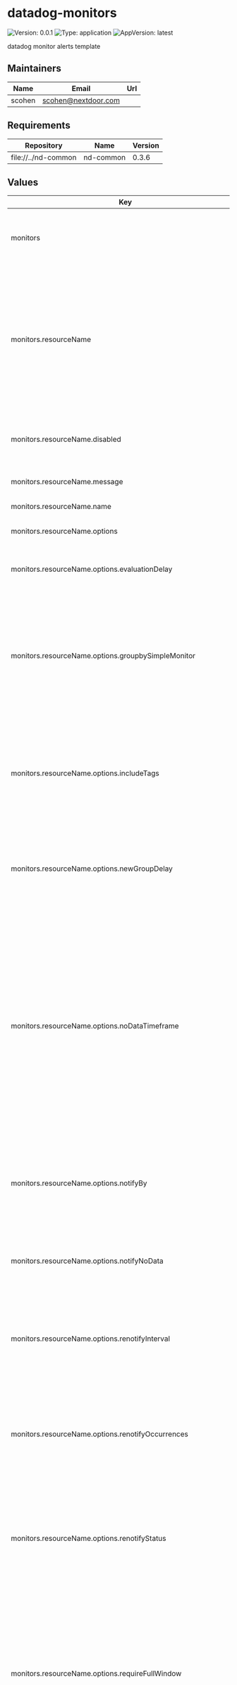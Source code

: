 # datadog-monitors

![Version: 0.0.1](https://img.shields.io/badge/Version-0.0.1-informational?style=flat-square) ![Type: application](https://img.shields.io/badge/Type-application-informational?style=flat-square) ![AppVersion: latest](https://img.shields.io/badge/AppVersion-latest-informational?style=flat-square)

datadog monitor alerts template

## Maintainers

| Name | Email | Url |
| ---- | ------ | --- |
| scohen | <scohen@nextdoor.com> |  |

## Requirements

| Repository | Name | Version |
|------------|------|---------|
| file://../nd-common | nd-common | 0.3.6 |

## Values

| Key | Type | Default | Description |
|-----|------|---------|-------------|
| monitors | `map[string]interface{}` | `{"resourceName":{"disabled":true,"message":"More than ten pods are failing in ({{kube_cluster_name.name}} cluster). \n The threshold of ten pods varies depending on your infrastructure. Change the threshold to suit your needs.","name":"[kubernetes] Monitor Kubernetes Failed Pods in Namespaces","options":{"evaluationDelay":300,"groupbySimpleMonitor":false,"includeTags":false,"newGroupDelay":300,"noDataTimeframe":30,"notifyBy":[],"notifyNoData":false,"renotifyInterval":0,"renotifyOccurrences":0,"renotifyStatus":[],"requireFullWindow":false,"thresholdWindows":{"alertWindow":"5m","recoveryWindow":"10m"},"thresholds":{"critical":"1","warning":"0.28"}},"priority":"2","query":"change(avg(last_5m),last_5m):sum:kubernetes_state.pod.status_phase{phase:failed} by {kube_cluster_name,kube_namespace} > 10","tags":["tagname:tagvalue"],"type":"query alert"}}` | List of monitors |
| monitors.resourceName | `map[string]interface{}` | `{"disabled":true,"message":"More than ten pods are failing in ({{kube_cluster_name.name}} cluster). \n The threshold of ten pods varies depending on your infrastructure. Change the threshold to suit your needs.","name":"[kubernetes] Monitor Kubernetes Failed Pods in Namespaces","options":{"evaluationDelay":300,"groupbySimpleMonitor":false,"includeTags":false,"newGroupDelay":300,"noDataTimeframe":30,"notifyBy":[],"notifyNoData":false,"renotifyInterval":0,"renotifyOccurrences":0,"renotifyStatus":[],"requireFullWindow":false,"thresholdWindows":{"alertWindow":"5m","recoveryWindow":"10m"},"thresholds":{"critical":"1","warning":"0.28"}},"priority":"2","query":"change(avg(last_5m),last_5m):sum:kubernetes_state.pod.status_phase{phase:failed} by {kube_cluster_name,kube_namespace} > 10","tags":["tagname:tagvalue"],"type":"query alert"}` | Required: monitor resource name, Required unique monitor resource name(needed to allow value overrides and used a datadog monitor resource name) |
| monitors.resourceName.disabled | `boolean` | `true` | Optional: whether to exclude the monitor, defaults to False |
| monitors.resourceName.message | `string` | `"More than ten pods are failing in ({{kube_cluster_name.name}} cluster). \n The threshold of ten pods varies depending on your infrastructure. Change the threshold to suit your needs."` | Required: monitor message |
| monitors.resourceName.name | `string` | `"[kubernetes] Monitor Kubernetes Failed Pods in Namespaces"` | Require: monitor name |
| monitors.resourceName.options | `map[string]interface{}` | `{"evaluationDelay":300,"groupbySimpleMonitor":false,"includeTags":false,"newGroupDelay":300,"noDataTimeframe":30,"notifyBy":[],"notifyNoData":false,"renotifyInterval":0,"renotifyOccurrences":0,"renotifyStatus":[],"requireFullWindow":false,"thresholdWindows":{"alertWindow":"5m","recoveryWindow":"10m"},"thresholds":{"critical":"1","warning":"0.28"}}` | Optional: monitor options |
| monitors.resourceName.options.evaluationDelay | `string` | `300` | Optional: Time in seconds to wait before evaluating the monitor |
| monitors.resourceName.options.groupbySimpleMonitor | `boolean` | `false` | Optional: A Boolean indicating Whether or not to group by simple monitor, triggers a single alert or multiple alerts when any group breaches the threshold. |
| monitors.resourceName.options.includeTags | `boolean` | `false` | Optional: A Boolean indicating whether notifications from this monitor automatically insert its triggering tags into the title. |
| monitors.resourceName.options.newGroupDelay | `string` | `300` | Optional: Time in seconds to allow a host to boot and applications to fully start before starting the evaluation. |
| monitors.resourceName.options.noDataTimeframe | `int` | `30` | Optional: The number of minutes before a monitor notifies after data stops reporting. Datadog recommends at least 2x the monitor timeframe for metric alerts or 2 minutes for service checks. If omitted, 2x the evaluation timeframe is used for metric alerts, and 24 hours is used for service checks. |
| monitors.resourceName.options.notifyBy | `string[]` | `[]` | Optional: List of labels indicating the granularity for a monitor to alert on. Only available for monitors with groupings. |
| monitors.resourceName.options.notifyNoData | `boolean` | `false` | Optional: A Boolean indicating whether this monitor notifies when data stops reporting. |
| monitors.resourceName.options.renotifyInterval | `int` | `0` | Optional: The number of minutes after the last notification before a monitor re-notifies on the current status. |
| monitors.resourceName.options.renotifyOccurrences | `string[]` | `0` | Optional: The number of times re-notification messages should be sent on the current status at the provided re-notification interval. |
| monitors.resourceName.options.renotifyStatus | `string[]` | `[]` | Optional: The types of statuses for which re-notification messages should be sent(Valid values are alert, warn, no data). |
| monitors.resourceName.options.requireFullWindow | `boolean` | `false` | Optional: A Boolean indicating whether this monitor requires full window of data before it will fire, We highly recommend you set this to false for sparse metrics, otherwise some evaluations are skipped. |
| monitors.resourceName.options.thresholdWindows | `map[string]string` | `{"alertWindow":"5m","recoveryWindow":"10m"}` | Optional: Threshold windows to finetune alerting |
| monitors.resourceName.options.thresholdWindows.alertWindow | `string` | `"5m"` | Optional: Describes how long an anomalous metric must be anomalous before the alert fires. |
| monitors.resourceName.options.thresholdWindows.recoveryWindow | `string` | `"10m"` | Optional: Describes how long an anomalous metric must be normal before the alert recovers. |
| monitors.resourceName.options.thresholds | `map[string]string` | `{"critical":"1","warning":"0.28"}` | Optional: monitor thresholds |
| monitors.resourceName.options.thresholds.critical | `string` | `"1"` | Optional: monitor critical threshold |
| monitors.resourceName.options.thresholds.warning | `string` | `"0.28"` | Optional: monitor warning threshold |
| monitors.resourceName.priority | `string` | `"2"` | Optional: monitor piority |
| monitors.resourceName.query | `string` | `"change(avg(last_5m),last_5m):sum:kubernetes_state.pod.status_phase{phase:failed} by {kube_cluster_name,kube_namespace} > 10"` | Required: monitor query |
| monitors.resourceName.tags | `string[]` | `["tagname:tagvalue"]` | Optional: Additional monitor tags(will be added on top of the default tags:service, team, namespace, cluster, app_env, app_group) |
| monitors.resourceName.type | `string` | `"query alert"` | Optional: monitor type, if not specified will default to 'query alert' Datadog monitor types to type values mapping: - anomaly: `query alert` - APM: `query alert` or `trace-analytics alert` - composite: `composite` - custom: `service check` - forecast: `query alert` - host: `service check` - integration: `query alert` or `service check` - live process: `process alert` - logs: `log alert` - metric: `query alert` - network: `service check` - outlier: `query alert` - process: `service check` - rum: `rum alert` - SLO: `slo alert` - watchdog: `event-v2 alert` - event-v2: `event-v2 alert` - audit: `audit alert` - error-tracking: `error-tracking alert` - database-monitoring: `database-monitoring alert` - network-performance: `network-performance alert` - service-discovery: `service-discovery alert` |
| serviceName | `string` | `nil` | Optional shared pagerduty service name for monitors, will turn to a tag for alerts - if not provided, the .Release.name will be used by default |
| team | `string` | `nil` | Optional shared pagerduty team name for monitors, will turn to a tag for alerts - if not provided, the tag will not be added |

----------------------------------------------
Autogenerated from chart metadata using [helm-docs v1.11.0](https://github.com/norwoodj/helm-docs/releases/v1.11.0)
